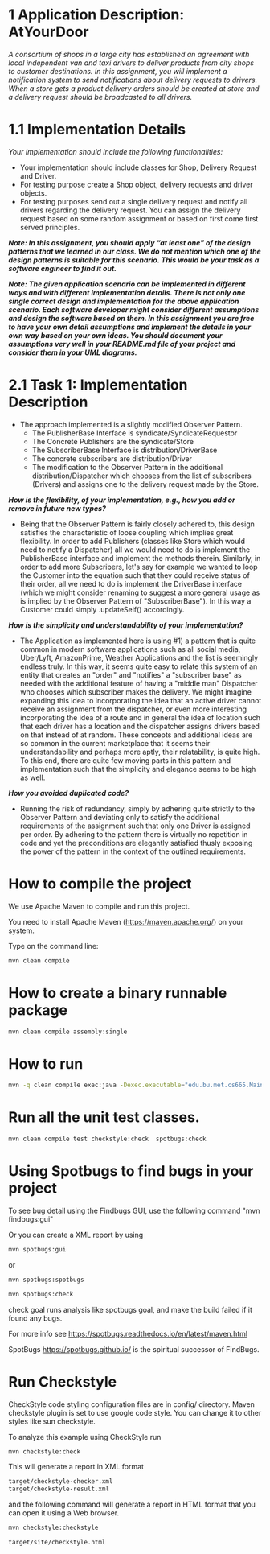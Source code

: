 # 1 Application Description: AtYourDoor

_A consortium of shops in a large city has established an agreement with local independent van and
taxi drivers to deliver products from city shops to customer destinations.
In this assignment, you will implement a notification system to send notifications about delivery
requests to drivers. When a store gets a product delivery orders should be created at store and a
delivery request should be broadcasted to all drivers._

# 1.1 Implementation Details

_Your implementation should include the following functionalities:_

- Your implementation should include classes for Shop, Delivery Request and Driver.
- For testing purpose create a Shop object, delivery requests and driver objects.
- For testing purposes send out a single delivery request and notify all drivers regarding the
  delivery request. You can assign the delivery request based on some random assignment or
  based on first come first served principles.

_**Note: In this assignment, you should apply “at least one" of the design patterns that we learned
in our class. We do not mention which one of the design patterns is suitable for this scenario. This
would be your task as a software engineer to find it out.**_

_**Note: The given application scenario can be implemented in different ways and with different
implementation details. There is not only one single correct design and implementation for
the above application scenario. Each software developer might consider different assumptions and
design the software based on them. In this assignment you are free to have your own detail assumptions
and implement the details in your own way based on your own ideas. You should document
your assumptions very well in your README.md file of your project and consider them in your
UML diagrams.**_

# 2.1 Task 1: Implementation Description

- The approach implemented is a slightly modified Observer Pattern.
  - The PublisherBase Interface is syndicate/SyndicateRequestor
  - The Concrete Publishers are the syndicate/Store
  - The SubscriberBase Interface is distribution/DriverBase
  - The concrete subscribers are distribution/Driver
  - The modification to the Observer Pattern in the additional distribution/Dispatcher
    which chooses from the list of subscribers (Drivers) and assigns one to the delivery request
    made by the Store.

_**How is the flexibility, of your implementation, e.g., how you add or remove in future new
types?**_

- Being that the Observer Pattern is fairly closely adhered to, this design satisfies
  the characteristic of loose coupling which implies great flexibility. In order to add
  Publishers (classes like Store which would need to notify a Dispatcher) all we would need
  to do is implement the PublisherBase interface and implement the methods therein. Similarly,
  in order to add more Subscribers, let's say for example we wanted to loop the Customer into
  the equation such that they could receive status of their order, all we need to do is
  implement the DriverBase interface (which we might consider renaming to suggest a more
  general usage as is implied by the Observer Pattern of "SubscriberBase"). In this way
  a Customer could simply .updateSelf() accordingly.

_**How is the simplicity and understandability of your implementation?**_

- The Application as implemented here is using #1) a pattern that is quite common in modern
  software applications such as all social media, Uber/Lyft, AmazonPrime, Weather Applications
  and the list is seemingly endless truly. In this way, it seems quite easy to relate this
  system of an entity that creates an "order" and "notifies" a "subscriber base" as needed with
  the additional feature of having a "middle man" Dispatcher who chooses which subscriber
  makes the delivery. We might imagine expanding this idea to incorporating the idea that
  an active driver cannot receive an assignment from the dispatcher, or even more interesting
  incorporating the idea of a route and in general the idea of location such that each driver
  has a location and the dispatcher assigns drivers based on that instead of at random. These
  concepts and additional ideas are so common in the current marketplace that it seems their
  understandability and perhaps more aptly, their relatability, is quite high. To this end,
  there are quite few moving parts in this pattern and implementation such that the simplicity
  and elegance seems to be high as well.

_**How you avoided duplicated code?**_

- Running the risk of redundancy, simply by adhering quite strictly to the Observer Pattern
  and deviating only to satisfy the additional requirements of the assignment such that
  only one Driver is assigned per order.  By adhering to the pattern there is virtually no
  repetition in code and yet the preconditions are elegantly satisfied thusly exposing the
  power of the pattern in the context of the outlined requirements.

# How to compile the project

We use Apache Maven to compile and run this project.

You need to install Apache Maven (https://maven.apache.org/)  on your system.

Type on the command line:

```bash
mvn clean compile
```

# How to create a binary runnable package


```bash
mvn clean compile assembly:single
```


# How to run

```bash
mvn -q clean compile exec:java -Dexec.executable="edu.bu.met.cs665.Main" -Dlog4j.configuration="file:log4j.properties"
```

# Run all the unit test classes.


```bash
mvn clean compile test checkstyle:check  spotbugs:check
```

# Using Spotbugs to find bugs in your project

To see bug detail using the Findbugs GUI, use the following command "mvn findbugs:gui"

Or you can create a XML report by using


```bash
mvn spotbugs:gui 
```

or


```bash
mvn spotbugs:spotbugs
```


```bash
mvn spotbugs:check 
```

check goal runs analysis like spotbugs goal, and make the build failed if it found any bugs.


For more info see
https://spotbugs.readthedocs.io/en/latest/maven.html


SpotBugs https://spotbugs.github.io/ is the spiritual successor of FindBugs.


# Run Checkstyle

CheckStyle code styling configuration files are in config/ directory. Maven checkstyle plugin is set to use google code style.
You can change it to other styles like sun checkstyle.

To analyze this example using CheckStyle run

```bash
mvn checkstyle:check
```

This will generate a report in XML format


```bash
target/checkstyle-checker.xml
target/checkstyle-result.xml
```

and the following command will generate a report in HTML format that you can open it using a Web browser.

```bash
mvn checkstyle:checkstyle
```

```bash
target/site/checkstyle.html
```